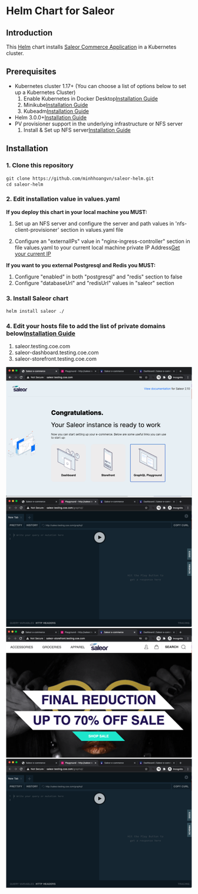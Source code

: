 # Helm Chart for Saleor

## Introduction

This [Helm](https://github.com/kubernetes/helm) chart installs [Saleor Commerce Application](https://github.com/mirumee/saleor) in a Kubernetes cluster.

## Prerequisites

- Kubernetes cluster 1.17+ (You can choose a list of options below to set up a Kubernetes Cluster)
  1. Enable Kubernetes in Docker Desktop[Installation Guide](https://birthday.play-with-docker.com/kubernetes-docker-desktop/)
  2. Minikube[Installation Guide](https://kubernetes.io/vi/docs/tasks/tools/install-minikube/)
  3. Kubeadm[Installation Guide](https://kubernetes.io/docs/setup/production-environment/tools/kubeadm/install-kubeadm/)
- Helm 3.0.0+[Installation Guide](https://helm.sh/docs/intro/install/)
- PV provisioner support in the underlying infrastructure or NFS server
  1. Install & Set up NFS server[Installation Guide](https://www.tutorialspoint.com/how-to-install-and-configure-nfs-server-on-linux)

## Installation

### 1. Clone this repository

```
git clone https://github.com/minhhoangvn/saleor-helm.git
cd saleor-helm
```

### 2. Edit installation value in values.yaml

**If you deploy this chart in your local machine you MUST:**

1. Set up an NFS server and configure the server and path values in 'nfs-client-provisioner' section in values.yaml file

2. Configure an "externalIPs" value in "nginx-ingress-controller" section in file values.yaml to your current local machine private IP Address[Get your current IP](https://www.cyberciti.biz/faq/how-to-find-my-public-ip-address-from-command-line-on-a-linux/)

**If you want to you external Postgresql and Redis you MUST:**

1. Configure "enabled" in both "postgresql" and "redis" section to false
2. Configure "databaseUrl" and "redisUrl" values in "saleor" section

### 3. Install Saleor chart

```
helm install saleor ./
```

### 4. Edit your hosts file to add the list of private domains below[Installation Guide](https://www.tecmint.com/setup-local-dns-using-etc-hosts-file-in-linux/)

1. saleor.testing.coe.com
2. saleor-dashboard.testing.coe.com
3. saleor-storefront.testing.coe.com

![Home](/images/1.png)
![GraphQL-Playground](/images/2.png)
![Storefront](/images/3.png)
![Dashboard](/images/2.png)
